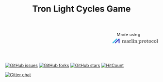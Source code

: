 <h1 align="center">
  <p align="center">Tron Light Cycles Game</p>
  <p align="right">
  
<svg width="150px" height="106px" viewBox="0 0 439 106" version="1.1" xmlns="http://www.w3.org/2000/svg" xmlns:xlink="http://www.w3.org/1999/xlink">
    <g id="Page-1" stroke="none" stroke-width="1" fill="none" fill-rule="evenodd">
        <g id="Group-2" fill-rule="nonzero">
            <g id="mp" transform="translate(0.000000, 55.000000)">
                <path d="M44.6122508,1.3551251 C43.7181534,0.482647296 42.5446506,0 41.2966397,0 C41.2966397,0 41.2966397,0 41.2780127,0 C40.0300018,0 38.837872,0.501210654 37.9624017,1.37368846 L1.36029108,38.0363196 C0.466193718,38.9273608 -0.0181090178,40.0968523 0.000518010448,41.3405973 C0.000518010448,42.5843422 0.503447774,43.7538337 1.3789181,44.6448749 C2.27301546,45.5173527 3.44651824,46 4.69452914,46 C5.96116706,46 7.13466984,45.5173527 8.0287672,44.6263115 L44.6495048,7.94511703 C46.4563266,6.12590799 46.4563266,3.15577078 44.6122508,1.3551251 Z" id="Path" fill="#2DB8E3"></path>
                <path d="M66.0951784,0.353973016 C64.3262166,-0.369683509 62.3338069,0.038532992 60.9744993,1.37451427 L24.3662991,38.0397782 C22.5414753,39.8767525 22.5414753,42.8270445 24.3849198,44.6454634 C25.278711,45.5175623 26.4518121,46 27.6993957,46 C27.6993957,46 27.6993957,46 27.7180164,46 C28.9656,46 30.1573217,45.499007 31.0324923,44.6269081 L59.6151918,15.9960871 L59.6151918,41.3240655 C59.6151918,43.9032516 61.7193254,46 64.3075959,46 C66.8958664,46 69,43.9032516 69,41.3240655 L69,4.67735687 C69,2.76616143 67.8641403,1.07762954 66.0951784,0.353973016 Z" id="Path" fill="#3840C7"></path>
                <g id="Group" transform="translate(92.000000, 5.000000)" fill="#4D4D4D">
                    <path d="M42.5065662,35.0866397 L32.3841765,35.0866397 L32.3841765,30.9149798 L33.6541442,30.9149798 L33.6541442,21.9384615 C33.6541442,19.7595142 33.2806243,18.2323887 32.5149085,17.3198381 C31.7491927,16.4072874 30.6659849,15.9603239 29.2652853,15.9603239 C27.4537137,15.9603239 26.146394,16.5748988 25.3059742,17.8040486 C24.4655544,19.0331984 24.0360065,20.411336 23.9986545,21.9757085 L23.9986545,30.9149798 L27.4163617,30.9149798 L27.4163617,35.0866397 L17.293972,35.0866397 L17.293972,30.9149798 L18.5265877,30.9149798 L18.5265877,21.9384615 C18.5265877,19.7595142 18.1530678,18.2323887 17.387352,17.3198381 C16.6216362,16.4072874 15.5571044,15.9603239 14.1937567,15.9603239 C12.4195371,15.9603239 11.1122174,16.5562753 10.2531216,17.7668016 C9.39402583,18.9773279 8.96447793,20.3554656 8.92712594,21.9198381 L8.92712594,30.9149798 L13.222605,30.9149798 L13.222605,35.0866397 L0.0373519914,35.0866397 L0.0373519914,30.9149798 L3.4550592,30.9149798 L3.4550592,16.4445344 L0.0747039828,16.4445344 L0.0747039828,12.217004 L8.90844995,12.217004 L8.90844995,15.9789474 C9.61813778,14.7311741 10.5706136,13.7068826 11.7658773,12.9246964 C12.961141,12.1425101 14.3991927,11.751417 16.0987083,11.751417 C17.7982239,11.751417 19.3296555,12.1611336 20.6930032,12.9991903 C22.0563509,13.837247 23.0088267,15.1222672 23.5504306,16.891498 C24.2227664,15.3271255 25.2125942,14.0793522 26.5199139,13.1481781 C27.8085576,12.217004 29.3960172,11.751417 31.2636168,11.751417 C33.3366523,11.751417 35.1668999,12.4218623 36.7356835,13.7441296 C38.3044672,15.0663968 39.088859,17.1336032 39.088859,19.9643725 L39.088859,30.9149798 L42.4692142,30.9149798 L42.4692142,35.0866397 L42.5065662,35.0866397 Z" id="Path"></path>
                    <path d="M46.8020452,13.8931174 C48.5015608,13.0736842 50.0143165,12.5149798 51.3589882,12.217004 C52.6849839,11.9190283 54.2164155,11.751417 55.9532831,11.751417 C58.5118945,11.751417 60.603606,12.4032389 62.2657696,13.6882591 C63.9092573,14.9732794 64.7496771,16.9101215 64.7496771,19.4987854 L64.7496771,29.7975709 C64.7496771,31.157085 65.3099569,31.8275304 66.4305167,31.8275304 C66.7293326,31.8275304 67.1215285,31.7530364 67.6071044,31.6226721 L67.6631324,34.6396761 C66.5425727,35.291498 65.3099569,35.6080972 63.9839612,35.6080972 C61.0891819,35.6080972 59.5203983,34.0995951 59.2776103,31.0639676 L59.2776103,30.9708502 C58.5865985,32.162753 57.6341227,33.2242915 56.382831,34.1740891 C55.1315393,35.1238866 53.6001076,35.6080972 51.7511841,35.6080972 C50.1450484,35.6080972 48.5762648,35.1238866 47.0261572,34.1554656 C45.4760495,33.1870445 44.7103337,31.4923077 44.7103337,29.0898785 C44.7103337,26.2777328 45.8308934,24.4153846 48.0906889,23.502834 C50.3318084,22.6089069 52.7783638,22.1619433 55.3930032,22.1619433 C56.0466631,22.1619433 56.7003229,22.1805668 57.3913348,22.2178138 C58.0636706,22.2550607 58.6986545,22.3109312 59.2776103,22.3668016 L59.2776103,21.1004049 C59.2776103,19.7408907 59.0348224,18.5117409 58.5679225,17.4315789 C58.1010226,16.351417 56.9057589,15.7927126 55.0008073,15.7927126 C54.2911195,15.7927126 53.6187836,15.848583 52.9837998,15.9417004 C52.3488159,16.0348178 51.7511841,16.2396761 51.1722282,16.5562753 L50.2571044,20.0761134 L45.8682454,19.6105263 L46.8020452,13.8931174 Z M59.2589343,26.017004 L59.2589343,25.1975709 C58.6799785,25.1230769 58.0823466,25.0672065 57.4660388,24.9927126 C56.8497309,24.9182186 56.214747,24.8995951 55.5797632,24.8995951 C54.2164155,24.8995951 53.0024758,25.1417004 51.919268,25.6072874 C50.8547363,26.091498 50.3131324,27.0412955 50.3131324,28.4566802 C50.3131324,30.5238866 51.4150161,31.5668016 53.6374596,31.5668016 C54.9261033,31.5668016 56.1587191,31.1012146 57.3166308,30.1700405 C58.4745425,29.2388664 59.1282024,27.8607287 59.2589343,26.017004 Z" id="Shape"></path>
                    <path d="M83.9486006,11.8445344 C85.4800323,11.8445344 86.918084,12.2728745 88.2440797,13.1109312 L89.2152314,20.2437247 L84.9757804,20.7465587 L84.0980086,16.817004 C83.4069968,16.4817814 82.8467169,16.31417 82.361141,16.31417 C81.4086652,16.31417 80.5869214,16.7052632 79.8772336,17.4874494 C79.1862217,18.2696356 78.8313778,19.3497976 78.8313778,20.7465587 L78.8313778,30.9149798 L83.3883208,30.9149798 L83.3883208,35.0866397 L69.9416039,35.0866397 L69.9416039,30.9149798 L73.3593111,30.9149798 L73.3593111,16.4445344 L69.7735199,16.4445344 L69.7735199,12.217004 L78.4018299,12.217004 L78.4018299,16.5004049 C78.8127018,15.2153846 79.4663617,14.1165992 80.3628095,13.2040486 C81.2966093,12.3101215 82.473197,11.8445344 83.9486006,11.8445344 Z" id="Path"></path>
                    <polygon id="Path" points="103.465016 35.0866397 91.194887 35.0866397 91.194887 30.9149798 94.6125942 30.9149798 94.6125942 4.20890688 90.989451 4.20890688 90.989451 0.0372469636 100.028633 0.0372469636 100.028633 30.9149798 103.44634 30.9149798 103.44634 35.0866397"></polygon>
                    <path d="M118.387137,35.0866397 L106.117008,35.0866397 L106.117008,30.9149798 L109.534715,30.9149798 L109.534715,16.4445344 L105.911572,16.4445344 L105.911572,12.217004 L114.950753,12.217004 L114.950753,30.9149798 L118.368461,30.9149798 L118.368461,35.0866397 L118.387137,35.0866397 Z M109.235899,7.46801619 L109.235899,1.45263158 L114.801346,1.45263158 L114.801346,7.46801619 L109.235899,7.46801619 Z" id="Shape"></path>
                    <path d="M148.73563,35.0866397 L136.465501,35.0866397 L136.465501,30.9149798 L139.845856,30.9149798 L139.845856,21.9384615 C139.845856,19.7595142 139.45366,18.2323887 138.669268,17.3198381 C137.884876,16.4259109 136.801668,15.9603239 135.400969,15.9603239 C133.664101,15.9603239 132.300753,16.5190283 131.29225,17.6364372 C130.283746,18.7538462 129.760818,20.1319838 129.742142,21.7708502 L129.742142,30.8963563 L133.159849,30.8963563 L133.159849,35.0680162 L120.833692,35.0680162 L120.833692,30.9149798 L124.251399,30.9149798 L124.251399,16.4445344 L120.665608,16.4445344 L120.665608,12.217004 L129.70479,12.217004 L129.70479,15.9417004 C131.310926,13.1481781 133.850861,11.7700405 137.324596,11.7700405 C139.509688,11.7700405 141.377287,12.4404858 142.946071,13.762753 C144.514855,15.0850202 145.299247,17.1522267 145.299247,19.982996 L145.299247,30.9149798 L148.716954,30.9149798 L148.716954,35.0866397 L148.73563,35.0866397 Z" id="Path"></path>
                    <path d="M186.965393,23.0558704 C186.965393,26.3149798 186.106297,29.2202429 184.388105,31.7716599 C182.669914,34.3230769 180.017922,35.5894737 176.432131,35.5894737 C173.12648,35.5894737 170.735953,34.3975709 169.223197,32.0137652 L169.223197,41.6421053 L173.78014,41.6421053 L173.78014,45.9255061 L160.333423,45.9255061 L160.333423,41.6421053 L163.75113,41.6421053 L163.75113,16.388664 L160.184015,16.388664 L160.184015,12.217004 L169.223197,12.217004 L169.223197,16.7425101 C169.876857,15.382996 170.810657,14.2097166 172.061948,13.2226721 C173.31324,12.2356275 174.975404,11.751417 177.104467,11.751417 C180.036598,11.751417 182.40845,12.7384615 184.238698,14.7311741 C186.050269,16.7238866 186.965393,19.4987854 186.965393,23.0558704 Z M181.28789,23.6331984 C181.28789,21.1935223 180.72761,19.3311741 179.607051,18.0461538 C178.486491,16.7797571 177.048439,16.1279352 175.311572,16.1279352 C173.462648,16.1279352 172.024596,16.817004 170.978741,18.2137652 C169.914209,19.6105263 169.353929,21.2307692 169.297901,23.1117409 L169.241873,24.8995951 C169.241873,26.7991903 169.802153,28.3263158 170.904037,29.4809717 C172.00592,30.6356275 173.425296,31.2129555 175.162164,31.2129555 C177.104467,31.2129555 178.617223,30.5425101 179.681755,29.182996 C180.746286,27.8234818 181.28789,25.9611336 181.28789,23.6331984 Z" id="Shape"></path>
                    <path d="M203.867169,11.8445344 C205.398601,11.8445344 206.836652,12.2728745 208.162648,13.1109312 L209.1338,20.2437247 L204.894349,20.7465587 L204.016577,16.817004 C203.325565,16.4817814 202.765285,16.31417 202.279709,16.31417 C201.327234,16.31417 200.50549,16.7052632 199.795802,17.4874494 C199.10479,18.2696356 198.749946,19.3497976 198.749946,20.7465587 L198.749946,30.9149798 L203.306889,30.9149798 L203.306889,35.0866397 L189.860172,35.0866397 L189.860172,30.9149798 L193.277879,30.9149798 L193.277879,16.4445344 L189.692088,16.4445344 L189.692088,12.217004 L198.320398,12.217004 L198.320398,16.5004049 C198.73127,15.2153846 199.38493,14.1165992 200.281378,13.2040486 C201.215178,12.3101215 202.410441,11.8445344 203.867169,11.8445344 Z" id="Path"></path>
                    <path d="M235.709742,23.6704453 C235.709742,27.2275304 234.570506,30.11417 232.31071,32.3117409 C230.050915,34.5093117 227.100108,35.6080972 223.49564,35.6080972 C219.984553,35.6080972 217.164478,34.5465587 215.035414,32.4421053 C212.906351,30.3376518 211.841819,27.4882591 211.841819,23.8753036 C211.841819,20.5417004 212.850323,17.6923077 214.86733,15.2898785 C216.884338,12.8874494 219.853821,11.6955466 223.813132,11.6955466 C227.791119,11.6955466 230.779279,12.8874494 232.758934,15.2526316 C234.719914,17.6550607 235.709742,20.448583 235.709742,23.6704453 Z M230.032239,23.5214575 C230.032239,21.0817814 229.434607,19.2008097 228.276695,17.9157895 C227.100108,16.6307692 225.568676,15.9789474 223.701076,15.9789474 C221.758773,15.9789474 220.246017,16.6680162 219.144133,18.0461538 C218.060926,19.4242915 217.500646,21.2680162 217.500646,23.5773279 C217.500646,25.7562753 218.023574,27.5813765 219.050753,29.0898785 C220.096609,30.5797571 221.628041,31.3246964 223.6824,31.3246964 C225.662056,31.3246964 227.212164,30.5983806 228.332723,29.1643725 C229.471959,27.7117409 230.032239,25.8307692 230.032239,23.5214575 Z" id="Shape"></path>
                    <path d="M257.019053,28.3635628 C256.365393,33.1870445 253.67605,35.6080972 248.951023,35.6080972 C246.504467,35.6080972 244.543488,34.9562753 243.105436,33.6712551 C241.667384,32.3862348 240.93902,30.5797571 240.93902,28.2704453 L240.93902,16.2396761 L237.558665,16.2396761 L237.558665,12.217004 L240.93902,12.217004 L240.93902,5.14008097 L246.411087,5.14008097 L246.411087,12.217004 L254.946017,12.217004 L254.946017,16.2396761 L246.411087,16.2396761 L246.411087,27.3951417 C246.411087,29.8161943 247.475619,31.0080972 249.586006,31.0080972 C250.164962,31.0080972 250.818622,30.8032389 251.52831,30.3748988 C252.237998,29.9465587 252.74225,28.8477733 253.003714,27.0785425 L257.019053,28.3635628 Z" id="Path"></path>
                    <path d="M282.063563,23.6704453 C282.063563,27.2275304 280.924327,30.11417 278.664532,32.3117409 C276.404736,34.5093117 273.453929,35.6080972 269.849462,35.6080972 C266.338375,35.6080972 263.518299,34.5465587 261.389236,32.4421053 C259.260172,30.3376518 258.19564,27.4882591 258.19564,23.8753036 C258.19564,20.5417004 259.204144,17.6923077 261.221152,15.2898785 C263.238159,12.8874494 266.207643,11.6955466 270.166954,11.6955466 C274.144941,11.6955466 277.1331,12.8874494 279.112756,15.2526316 C281.055059,17.6550607 282.063563,20.448583 282.063563,23.6704453 Z M276.38606,23.5214575 C276.38606,21.0817814 275.788428,19.2008097 274.630517,17.9157895 C273.453929,16.6307692 271.922497,15.9789474 270.054898,15.9789474 C268.112594,15.9789474 266.599839,16.6680162 265.497955,18.0461538 C264.414747,19.4242915 263.854467,21.2680162 263.854467,23.5773279 C263.854467,25.7562753 264.377395,27.5813765 265.404575,29.0898785 C266.450431,30.5797571 267.981862,31.3246964 270.036222,31.3246964 C272.015877,31.3246964 273.565985,30.5983806 274.686545,29.1643725 C275.82578,27.7117409 276.38606,25.8307692 276.38606,23.5214575 Z" id="Shape"></path>
                    <path d="M306.118245,26.8923077 C305.875457,28.9222672 304.97901,30.8963563 303.410226,32.7773279 C301.841442,34.6582996 299.320183,35.6080972 295.846448,35.6080972 C292.578149,35.6080972 289.907481,34.6210526 287.853122,32.6469636 C285.798762,30.6728745 284.752906,27.8048583 284.752906,24.042915 C284.752906,20.3368421 285.817438,17.3757085 287.946502,15.1222672 C290.075565,12.8874494 292.858288,11.751417 296.294672,11.751417 C297.658019,11.751417 299.021367,11.9190283 300.384715,12.254251 C301.748062,12.5894737 303.092734,13.1481781 304.41873,13.9303644 L305.333854,20.3554656 L300.944995,20.8210526 L300.179279,17.0591093 C298.927987,16.4445344 297.583315,16.1465587 296.201292,16.1465587 C292.391389,16.1465587 290.486437,18.6979757 290.486437,23.7821862 C290.486437,28.7360324 292.447417,31.2315789 296.369376,31.2315789 C299.226803,31.2315789 300.944995,29.4995951 301.52395,26.0356275 L306.118245,26.8923077 Z" id="Path"></path>
                    <path d="M332.432723,23.6704453 C332.432723,27.2275304 331.293488,30.11417 329.033692,32.3117409 C326.773897,34.5093117 323.823089,35.6080972 320.218622,35.6080972 C316.707535,35.6080972 313.88746,34.5465587 311.758396,32.4421053 C309.629333,30.3376518 308.564801,27.4882591 308.564801,23.8753036 C308.564801,20.5417004 309.573305,17.6923077 311.590312,15.2898785 C313.60732,12.8874494 316.576803,11.6955466 320.536114,11.6955466 C324.514101,11.6955466 327.50226,12.8874494 329.481916,15.2526316 C331.442896,17.6550607 332.432723,20.448583 332.432723,23.6704453 Z M326.755221,23.5214575 C326.755221,21.0817814 326.157589,19.2008097 324.999677,17.9157895 C323.823089,16.6307692 322.291658,15.9789474 320.424058,15.9789474 C318.481755,15.9789474 316.968999,16.6680162 315.867115,18.0461538 C314.783907,19.4242915 314.223628,21.2680162 314.223628,23.5773279 C314.223628,25.7562753 314.746555,27.5813765 315.773735,29.0898785 C316.819591,30.5797571 318.351023,31.3246964 320.405382,31.3246964 C322.385038,31.3246964 323.935145,30.5983806 325.055705,29.1643725 C326.194941,27.7117409 326.755221,25.8307692 326.755221,23.5214575 Z" id="Shape"></path>
                    <polygon id="Path" points="347 35.0866397 334.729871 35.0866397 334.729871 30.9149798 338.147578 30.9149798 338.147578 4.20890688 334.524435 4.20890688 334.524435 0.0372469636 343.563617 0.0372469636 343.563617 30.9149798 346.981324 30.9149798 346.981324 35.0866397"></polygon>
                </g>
            </g>
            <path d="M60,23.779661 L69.5873926,1 L74,1 L74,29 L71.1117479,29 L71.1117479,4.79661017 L71.0315186,4.79661017 L60.7621777,29 L59.2378223,29 L48.9684814,4.79661017 L48.8882521,4.79661017 L48.8882521,29 L46,29 L46,1 L50.4126074,1 L60,23.779661 Z M92.6507937,20 C91.9894147,20 91.1627034,20.0360357 90.1706349,20.1081081 C89.1785665,20.1801805 88.226195,20.3531518 87.3134921,20.627027 C86.4007891,20.9009023 85.6203736,21.3261232 84.9722222,21.9027027 C84.3240708,22.4792822 84,23.272067 84,24.2810811 C84,24.9441475 84.1256601,25.5135111 84.3769841,25.9891892 C84.6283081,26.4648672 84.9656063,26.8540525 85.3888889,27.1567568 C85.8121714,27.459461 86.2817435,27.675675 86.797619,27.8054054 C87.3134946,27.9351358 87.8359762,28 88.3650794,28 C89.3174651,28 90.1441764,27.8270288 90.8452381,27.4810811 C91.5462998,27.1351334 92.1349183,26.6666696 92.6111111,26.0756757 C93.087304,25.4846817 93.4378296,24.7927968 93.6626984,24 C93.8875673,23.2072032 94,22.3639684 94,21.4702703 L94,20 L92.6507937,20 Z M94.2110553,17.8455285 L94.2110553,17.3577236 C94.2110553,14.0785744 92.7035327,12.4390244 89.6884422,12.4390244 C87.6281304,12.4390244 85.831666,13.1842744 84.298995,14.6747967 L82.7914573,12.7642276 C84.449757,10.9214 86.9371693,10 90.2537688,10 C91.1080445,10 91.9309006,10.1355 92.7223618,10.4065041 C93.5138231,10.6775081 94.1984896,11.0907831 94.7763819,11.6463415 C95.3542742,12.2018998 95.8190937,12.8997248 96.1708543,13.7398374 C96.5226148,14.57995 96.6984925,15.58265 96.6984925,16.7479675 L96.6984925,25.2439024 C96.6984925,25.9756134 96.7298992,26.7411884 96.7927136,27.5406504 C96.855528,28.3401124 96.9246227,28.9972874 97,29.5121951 L94.5879397,29.5121951 C94.5125624,29.0514882 94.4560303,28.5501382 94.4183417,28.0081301 C94.3806531,27.466122 94.361809,26.937672 94.361809,26.4227642 L94.2864322,26.4227642 C93.5577853,27.6964833 92.6972411,28.6111083 91.7047739,29.1666667 C90.7123066,29.722225 89.5,30 88.0678392,30 C87.2889408,30 86.5351795,29.884825 85.8065327,29.6544715 C85.0778858,29.4241181 84.4309073,29.0718181 83.8655779,28.597561 C83.3002484,28.1233039 82.8479916,27.5406539 82.508794,26.8495935 C82.1695963,26.1585331 82,25.3523081 82,24.4308943 C82,22.8861711 82.3705993,21.6734461 83.111809,20.7926829 C83.8530188,19.9119197 84.7826577,19.2547447 85.9007538,18.8211382 C87.0188498,18.3875317 88.2123052,18.1165317 89.4811558,18.0081301 C90.7500063,17.8997285 91.912055,17.8455285 92.9673367,17.8455285 L94.2110553,17.8455285 Z M105,20.5 C105,21.5483923 105.171702,22.5295653 105.51511,23.4435484 C105.858518,24.3575315 106.346151,25.1505343 106.978022,25.8225806 C107.609893,26.494627 108.372248,27.0255357 109.26511,27.4153226 C110.157971,27.8051095 111.167577,28 112.293956,28 C113.392863,28 114.416204,27.8051095 115.364011,27.4153226 C116.311818,27.0255357 117.129117,26.494627 117.815934,25.8225806 C118.502751,25.1505343 119.03846,24.3575315 119.423077,23.4435484 C119.807694,22.5295653 120,21.5483923 120,20.5 C120,19.4516077 119.807694,18.4704347 119.423077,17.5564516 C119.03846,16.6424685 118.502751,15.8494657 117.815934,15.1774194 C117.129117,14.505373 116.311818,13.9744643 115.364011,13.5846774 C114.416204,13.1948905 113.392863,13 112.293956,13 C111.167577,13 110.157971,13.1948905 109.26511,13.5846774 C108.372248,13.9744643 107.609893,14.505373 106.978022,15.1774194 C106.346151,15.8494657 105.858518,16.6424685 105.51511,17.5564516 C105.171702,18.4704347 105,19.4516077 105,20.5 Z M123,29.53125 L120.354709,29.53125 L120.354709,26.484375 L120.274549,26.484375 C119.847025,27.1093781 119.339348,27.643227 118.751503,28.0859375 C118.163658,28.528648 117.549101,28.8932277 116.907816,29.1796875 C116.26653,29.4661473 115.605214,29.6744785 114.923848,29.8046875 C114.242482,29.9348965 113.594525,30 112.97996,30 C111.510347,30 110.167675,29.759117 108.951904,29.2773438 C107.736133,28.7955705 106.687379,28.1250043 105.805611,27.265625 C104.923843,26.4062457 104.235807,25.3906309 103.741483,24.21875 C103.247159,23.0468691 103,21.7708402 103,20.390625 C103,19.0104098 103.247159,17.7343809 103.741483,16.5625 C104.235807,15.3906191 104.923843,14.3750043 105.805611,13.515625 C106.687379,12.6562457 107.736133,11.9856795 108.951904,11.5039063 C110.167675,11.022133 111.510347,10.78125 112.97996,10.78125 C113.594525,10.78125 114.242482,10.8463535 114.923848,10.9765625 C115.605214,11.1067715 116.26653,11.3151027 116.907816,11.6015625 C117.549101,11.8880223 118.163658,12.252602 118.751503,12.6953125 C119.339348,13.138023 119.847025,13.6718719 120.274549,14.296875 L120.354709,14.296875 L120.354709,0 L123,0 L123,29.53125 Z M145,18 C145,16.5111037 144.493676,15.3055602 143.481013,14.3833333 C142.468349,13.4611065 141.050642,13 139.227848,13 C138.417717,13 137.632915,13.1388875 136.873418,13.4166667 C136.11392,13.6944458 135.44937,14.0666643 134.879747,14.5333333 C134.310124,15.0000023 133.854432,15.5333303 133.512658,16.1333333 C133.170884,16.7333363 133,17.3555523 133,18 L145,18 Z M132.891304,20.7317073 C132.973913,21.6802215 133.207969,22.5745215 133.593478,23.4146341 C133.978987,24.2547467 134.488403,24.9796717 135.121739,25.5894309 C135.755076,26.19919 136.484778,26.680215 137.31087,27.0325203 C138.136961,27.3848256 139.031879,27.5609756 139.995652,27.5609756 C141.45508,27.5609756 142.71485,27.2290006 143.775,26.5650407 C144.83515,25.9010807 145.640577,25.1355057 146.191304,24.2682927 L148.297826,25.9756098 C147.141299,27.4119313 145.867761,28.4417313 144.477174,29.0650407 C143.086587,29.68835 141.592762,30 139.995652,30 C138.563761,30 137.235151,29.749325 136.009783,29.2479675 C134.784414,28.74661 133.731164,28.048785 132.85,27.1544715 C131.968836,26.2601581 131.273553,25.2032581 130.76413,23.9837398 C130.254708,22.7642215 130,21.4363215 130,20 C130,18.5636785 130.247824,17.2357785 130.743478,16.0162602 C131.239133,14.7967419 131.927532,13.7398419 132.808696,12.8455285 C133.689859,11.951215 134.722458,11.25339 135.906522,10.7520325 C137.090586,10.250675 138.371008,10 139.747826,10 C141.207254,10 142.515212,10.25745 143.671739,10.7723577 C144.828267,11.2872654 145.798909,11.9715404 146.583696,12.8252033 C147.368482,13.6788661 147.967389,14.6815661 148.380435,15.8333333 C148.79348,16.9851006 149,18.2113756 149,19.5121951 L149,20.7317073 L132.891304,20.7317073 Z M181.320197,29.525 C181.267652,29.0236086 181.234811,28.5288219 181.221675,28.040625 C181.208539,27.5524281 181.20197,27.0576414 181.20197,26.55625 L181.123153,26.55625 C180.834153,27.0576414 180.46634,27.5194423 180.019704,27.9416667 C179.573068,28.363891 179.073894,28.7267346 178.522167,29.0302083 C177.970441,29.3336821 177.385882,29.5711797 176.768473,29.7427083 C176.151064,29.914237 175.540233,30 174.935961,30 C172.571417,30 170.824308,29.3732702 169.694581,28.1197917 C168.564855,26.8663132 168,25.0784838 168,22.75625 L168,11 L170.600985,11 L170.600985,21.2520833 C170.600985,22.2812551 170.679802,23.1916627 170.837438,23.9833333 C170.995075,24.775004 171.264366,25.4413167 171.64532,25.9822917 C172.026274,26.5232666 172.538585,26.9322903 173.182266,27.209375 C173.825947,27.4864597 174.633821,27.625 175.605911,27.625 C175.737275,27.625 176.105087,27.5722228 176.70936,27.4666667 C177.313632,27.3611106 177.950736,27.0708357 178.62069,26.5958333 C179.290644,26.120831 179.888339,25.4083381 180.413793,24.4583333 C180.939247,23.5083286 181.20197,22.1888973 181.20197,20.5 L181.20197,11 L183.802956,11 L183.802956,25.4479167 C183.802956,25.9493081 183.82266,26.5826351 183.862069,27.3479167 C183.901478,28.1131983 183.947455,28.8388855 184,29.525 L181.320197,29.525 Z M203.099448,15 C202.712705,14.2140882 202.197057,13.5907882 201.552486,13.1300813 C200.907916,12.6693744 200.121552,12.4390244 199.19337,12.4390244 C198.755062,12.4390244 198.310315,12.4932244 197.859116,12.601626 C197.407917,12.7100276 197.001843,12.8794026 196.640884,13.1097561 C196.279925,13.3401096 195.989872,13.6314346 195.770718,13.9837398 C195.551564,14.3360451 195.441989,14.7696451 195.441989,15.2845528 C195.441989,16.1788663 195.738487,16.8292663 196.331492,17.2357724 C196.924497,17.6422785 197.81399,17.9945785 199,18.2926829 L201.59116,18.9430894 C202.854518,19.2411939 203.905152,19.8441689 204.743094,20.7520325 C205.581035,21.6598961 206,22.7913211 206,24.1463415 C206,25.1761569 205.800186,26.0636819 205.400552,26.8089431 C205.000919,27.5542043 204.472379,28.1639543 203.814917,28.6382114 C203.157455,29.1124685 202.403319,29.4579935 201.552486,29.6747967 C200.701653,29.8916 199.837942,30 198.961326,30 C197.569054,30 196.273487,29.722225 195.074586,29.1666667 C193.875685,28.6111083 192.850833,27.6558333 192,26.300813 L194.20442,24.7154472 C194.720076,25.5826602 195.371083,26.2737102 196.157459,26.7886179 C196.943835,27.3035256 197.878448,27.5609756 198.961326,27.5609756 C199.476982,27.5609756 199.992631,27.5000006 200.508287,27.3780488 C201.023944,27.256097 201.481582,27.066397 201.881215,26.8089431 C202.280849,26.5514892 202.60313,26.2195142 202.848066,25.8130081 C203.093003,25.406502 203.21547,24.932252 203.21547,24.3902439 C203.21547,23.4417297 202.880298,22.7574547 202.209945,22.3373984 C201.539591,21.9173421 200.727445,21.5853671 199.773481,21.3414634 L197.298343,20.7317073 C196.988949,20.6504061 196.569984,20.5149061 196.041436,20.3252033 C195.512889,20.1355004 194.99724,19.8509504 194.494475,19.4715447 C193.99171,19.092139 193.559854,18.597564 193.198895,17.9878049 C192.837936,17.3780457 192.657459,16.6260207 192.657459,15.7317073 C192.657459,14.7560927 192.844381,13.9024427 193.218232,13.1707317 C193.592083,12.4390207 194.09484,11.8428207 194.726519,11.3821138 C195.358198,10.9214069 196.073661,10.5758819 196.872928,10.3455285 C197.672196,10.115175 198.497233,10 199.348066,10 C200.611424,10 201.784525,10.25745 202.867403,10.7723577 C203.950282,11.2872654 204.788211,12.1680154 205.381215,13.4146341 L203.099448,15 Z M215,4 C215,4.58333625 214.791669,5.06249813 214.375,5.4375 C213.958331,5.81250187 213.5,6 213,6 C212.5,6 212.041669,5.81250187 211.625,5.4375 C211.208331,5.06249813 211,4.58333625 211,4 C211,3.41666375 211.208331,2.93750188 211.625,2.5625 C212.041669,2.18749813 212.5,2 213,2 C213.5,2 213.958331,2.18749813 214.375,2.5625 C214.791669,2.93750188 215,3.41666375 215,4 Z M214,29 L212,29 L212,10 L214,10 L214,29 Z M224.679803,10.475 C224.732348,10.9763914 224.765189,11.4711781 224.778325,11.959375 C224.791461,12.4475719 224.79803,12.9423586 224.79803,13.44375 L224.876847,13.44375 C225.165847,12.9423586 225.53366,12.4805577 225.980296,12.0583333 C226.426932,11.636109 226.926106,11.2732654 227.477833,10.9697917 C228.029559,10.6663179 228.614118,10.4288203 229.231527,10.2572917 C229.848936,10.085763 230.459767,10 231.064039,10 C233.428583,10 235.175692,10.6267298 236.305419,11.8802083 C237.435145,13.1336868 238,14.9215162 238,17.24375 L238,29 L235.399015,29 L235.399015,18.7479167 C235.399015,16.689573 235.044339,15.1128527 234.334975,14.0177083 C233.625612,12.922564 232.311996,12.375 230.394089,12.375 C230.262725,12.375 229.894913,12.4277773 229.29064,12.5333333 C228.686368,12.6388894 228.049264,12.9291643 227.37931,13.4041667 C226.709356,13.879169 226.111661,14.5916619 225.586207,15.5416667 C225.060753,16.4916714 224.79803,17.8111027 224.79803,19.5 L224.79803,29 L222.197044,29 L222.197044,14.5520833 C222.197044,14.0506919 222.17734,13.4173649 222.137931,12.6520833 C222.098522,11.8868017 222.052545,11.1611145 222,10.475 L224.679803,10.475 Z M249,20 C249,20.9592641 249.17945,21.860181 249.538356,22.7027778 C249.897261,23.5453746 250.389088,24.2842561 251.013849,24.9194444 C251.638611,25.5546328 252.369704,26.0601833 253.207151,26.4361111 C254.044597,26.8120389 254.95514,27 255.938808,27 C256.895889,27 257.806432,26.8314832 258.670465,26.4944444 C259.534497,26.1574057 260.298821,25.6842623 260.963461,25.075 C261.628101,24.4657377 262.139867,23.7333376 262.498772,22.8777778 C262.857678,22.0222179 263.023835,21.0629683 262.99725,20 C262.99725,19.0407359 262.837739,18.139819 262.518711,17.2972222 C262.199684,16.4546254 261.734443,15.7157439 261.122974,15.0805556 C260.511505,14.4453672 259.76712,13.9398167 258.889795,13.5638889 C258.01247,13.1879611 257.028817,13 255.938808,13 C254.95514,13 254.044597,13.1879611 253.207151,13.5638889 C252.369704,13.9398167 251.638611,14.4453672 251.013849,15.0805556 C250.389088,15.7157439 249.897261,16.4546254 249.538356,17.2972222 C249.17945,18.139819 249,19.0407359 249,20 Z M248.340862,33.3222222 C249.095144,34.3333384 250.076996,35.1435155 251.286448,35.7527778 C252.495899,36.3620401 253.841882,36.6666667 255.324435,36.6666667 C256.624921,36.6666667 257.730317,36.4787056 258.640657,36.1027778 C259.550997,35.72685 260.28576,35.2148181 260.844969,34.5666667 C261.404178,33.9185153 261.807323,33.1601895 262.054415,32.2916667 C262.301507,31.4231438 262.425051,30.4963012 262.425051,29.5111111 L262.425051,26.2444444 L262.347023,26.2444444 C261.514712,27.4888951 260.500348,28.3703678 259.303901,28.8888889 C258.107455,29.40741 256.846003,29.6666667 255.519507,29.6666667 C254.193012,29.6666667 252.951067,29.4333357 251.793634,28.9666667 C250.636202,28.4999977 249.628341,27.8583374 248.770021,27.0416667 C247.9117,26.2249959 247.235458,25.246302 246.741273,24.1055556 C246.247089,22.9648091 246,21.7333399 246,20.4111111 C246,19.0888823 246.234084,17.8574131 246.702259,16.7166667 C247.170434,15.5759202 247.814164,14.5777821 248.63347,13.7222222 C249.452776,12.8666624 250.428126,12.1990765 251.559548,11.7194444 C252.690971,11.2398124 253.932916,11 255.285421,11 C255.831625,11 256.410332,11.0518513 257.021561,11.1555556 C257.632789,11.2592598 258.244008,11.4407394 258.855236,11.7 C259.466464,11.9592606 260.071181,12.3157385 260.669405,12.7694444 C261.267628,13.2231504 261.826828,13.7999965 262.347023,14.5 L262.425051,14.5 L262.425051,11.4666667 L265,11.4666667 L265,29.5111111 C265,30.4963012 264.876456,31.5462907 264.629363,32.6611111 C264.382271,33.7759315 263.901099,34.7999953 263.185832,35.7333333 C262.470565,36.6666713 261.475708,37.4444413 260.201232,38.0666667 C258.926756,38.688892 257.262159,39 255.207392,39 C253.386712,39 251.76113,38.7018548 250.330595,38.1055556 C248.900061,37.5092563 247.599595,36.5888951 246.429158,35.3444444 L248.340862,33.3222222 Z" id="Madeusing" fill="#000000"></path>
        </g>
    </g>
</svg>
  </p>
  
</h1>
<p align="center">
  
[![GitHub issues](https://img.shields.io/github/issues/devaman/tron.svg?style=for-the-badge)](https://github.com/devaman/tron/issues)
[![GitHub forks](https://img.shields.io/github/forks/devaman/tron.svg?style=for-the-badge)](https://github.com/devaman/tron/network)
 [![GitHub stars](https://img.shields.io/github/stars/devaman/tron.svg?style=for-the-badge)](https://github.com/devaman/tron/stargazers) 
[![HitCount](http://hits.dwyl.io/devaman/tron.svg?style=for-the-badge)](http://hits.dwyl.io/devaman/tron)

[![Gitter chat](https://badges.gitter.im/gitterHQ/gitter.png)](https://gitter.im/tron/Lobby)

  </p>
